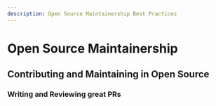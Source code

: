 ```yaml
---
description: Open Source Maintainership Best Practices
---
```


# Open Source Maintainership 

## Contributing and Maintaining in Open Source
### Writing and Reviewing great PRs

